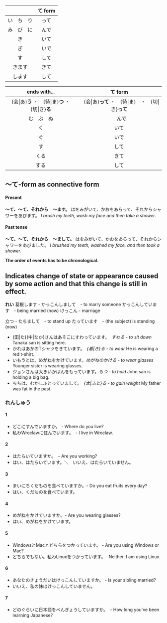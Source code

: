 
| | て form|
|:---:|:---:|
|い　ち　り|って|
|み　び　に|んで|
|き|いて|
|ぎ|いで|
|す|して|
|きます|きて|
|します|して|

| ends with... | て form|
|:---:|:---:|
| {会\|あ}**う** ・　{待\|ま}**つ** ・ {切\|き}**る**　|　{会\|あ}**って** ・　{待\|ま}　・　{切\|き}**って**　|
| む　ぶ　ぬ |　んで   |
|く|いて|
|ぐ|いで|
|す|して|
|くる|きて|
|する|して|

## 〜て-form as connective form 
#### Present
**〜て、〜て、それから　〜ます。**
はをみがいて、かおをあらって、それからシャワーをあびます。
*I brush my teeth, wash my face and then take a shower.*

#### Past tense
**〜て、〜て、それから　〜まして。**
はをみがいて、かおをあらって、それからシャワーをあびました。
*I brushed my teeth, washed my face, and then took a shower.*

**The order of events has to be chronological.**

## Indicates change of state or appearance caused by some action and that this change is still in effect.

**れい**
葛根します・かっこんしまして　- to marry someone
かっこんしています　- being married (now)
けっこん - marriage

立つ・たちまして　- to stand up
たっています　-  (the subject) is standing (now)


- {田|た}{中|なか}さんはあそこにすわっています。　*すわる - to sit down*
Tanaka san is sitting here.
-  かれはあかのTシャツをきています。　*{着|き}る - to wear*
He is wearing a red t-shirt.
- いもうとは、めがねをかけています。*めがねのかける - to wear glasses*
Younger sister is wearing glasses.
- ジョンさんは大きいかばんをもっています。*もつ - to hold*
John san is holding a big bag.
- ちちは、むかしふとっていまして。　*{太|ふと}る - to gain weight*
My father was fat in the past.

### れんしゅう

#### 1
- どこにすんでいますか。   - Where do you live?
- 私わWroclawに住んでいます。　- I live in Wroclaw.
#### 2
- はたらいていますか。　- Are you working?
- はい、はたらいています。＼　いいえ、はたらいていません。
#### 3
- まいにちくだものを食べていますか。- Do you eat fruits every day?
- はい、くだものを食べています。
#### 4
- めがねをかけていますか。- Are you wearing glasses?
- はい、めがねをかけています。
#### 5
- WindowsとMacとどちらをつかっています。 - Are you using Windows or Mac?
- どちらでもない。私わLinuxをつかっています。- Neither. I am using Linux.
#### 6
- あなたのきょうだいはけっこんしていますか。  - Is your sibling married?
- いいえ、私の妹はけっこんしていません。
#### 7
- どのぐらいに日本語をべんぎょうしていますか。　- How long you've been learning Japanese?









